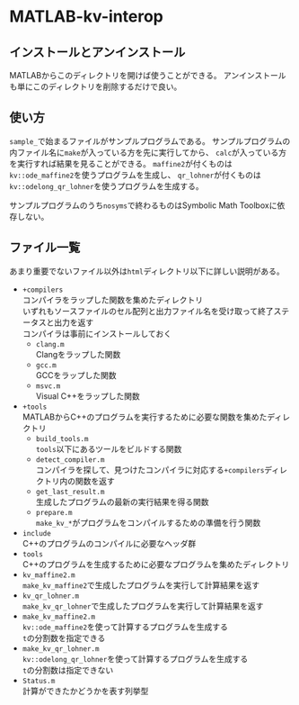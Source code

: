 # MATLAB-kv-interop

## インストールとアンインストール

MATLABからこのディレクトリを開けば使うことができる。
アンインストールも単にこのディレクトリを削除するだけで良い。

## 使い方

`sample_`で始まるファイルがサンプルプログラムである。
サンプルプログラムの内ファイル名に`make`が入っている方を先に実行してから、
`calc`が入っている方を実行すれば結果を見ることができる。
`maffine2`が付くものは`kv::ode_maffine2`を使うプログラムを生成し、
`qr_lohner`が付くものは`kv::odelong_qr_lohner`を使うプログラムを生成する。

サンプルプログラムのうち`nosyms`で終わるものはSymbolic Math Toolboxに依存しない。

## ファイル一覧

あまり重要でないファイル以外は`html`ディレクトリ以下に詳しい説明がある。

* `+compilers`  
  コンパイラをラップした関数を集めたディレクトリ  
  いずれもソースファイルのセル配列と出力ファイル名を受け取って終了ステータスと出力を返す  
  コンパイラは事前にインストールしておく
  * `clang.m`  
    Clangをラップした関数
  * `gcc.m`  
    GCCをラップした関数
  * `msvc.m`  
    Visual C++をラップした関数
* `+tools`  
  MATLABからC++のプログラムを実行するために必要な関数を集めたディレクトリ
  * `build_tools.m`  
    `tools`以下にあるツールをビルドする関数
  * `detect_compiler.m`  
    コンパイラを探して、見つけたコンパイラに対応する`+compilers`ディレクトリ内の関数を返す
  * `get_last_result.m`  
    生成したプログラムの最新の実行結果を得る関数
  * `prepare.m`  
    `make_kv_*`がプログラムをコンパイルするための準備を行う関数
* `include`  
  C++のプログラムのコンパイルに必要なヘッダ群
* `tools`  
  C++のプログラムを生成するために必要なプログラムを集めたディレクトリ
* `kv_maffine2.m`  
  `make_kv_maffine2`で生成したプログラムを実行して計算結果を返す
* `kv_qr_lohner.m`  
  `make_kv_qr_lohner`で生成したプログラムを実行して計算結果を返す
* `make_kv_maffine2.m`  
  `kv::ode_maffine2`を使って計算するプログラムを生成する  
  `t`の分割数を指定できる
* `make_kv_qr_lohner.m`  
  `kv::odelong_qr_lohner`を使って計算するプログラムを生成する  
  `t`の分割数は指定できない
* `Status.m`  
  計算ができたかどうかを表す列挙型
